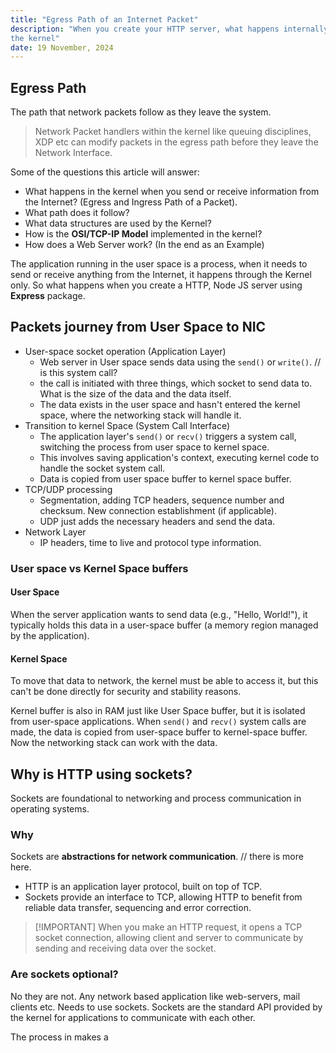 ```yaml
---
title: "Egress Path of an Internet Packet"
description: "When you create your HTTP server, what happens internally inside
the kernel"
date: 19 November, 2024
---
```


## Egress Path

The path that network packets follow as they leave the system.
> Network Packet handlers within the kernel like queuing disciplines, XDP etc
> can modify packets in the egress path before they leave the Network Interface.

Some of the questions this article will answer:

- What happens in the kernel when you send or receive information from the
Internet? (Egress and Ingress Path of a Packet).
- What path does it follow?
- What data structures are used by the Kernel?
- How is the **OSI/TCP-IP Model** implemented in the kernel?
- How does a Web Server work? (In the end as an Example)

The application running in the user space is a process, when it needs to
send or receive anything from the Internet, it happens through the
Kernel only. So what happens when you create a HTTP, Node JS server using
**Express**  package.

## Packets journey from User Space to NIC

- User-space socket operation (Application Layer)
  - Web server in User space sends data using the `send()` or `write()`. // is this system call?
  - the call is initiated with three things, which socket to send data to.
  What is the size of the data and the data itself.
  - The data exists in the user space and hasn't entered the kernel space,
  where the networking stack will handle it.
- Transition to kernel Space (System Call Interface)
  - The application layer's `send()` or `recv()` triggers a system call,
  switching the process from user space to kernel space.
  - This involves saving application's context, executing kernel code to handle
  the socket system call.
  - Data is copied from user space buffer to kernel space buffer.
- TCP/UDP processing
  - Segmentation, adding TCP headers, sequence number and checksum. New
  connection establishment (if applicable).
  - UDP just adds the necessary headers and send the data.
- Network Layer
  - IP headers, time to live and protocol type information.

### User space vs Kernel Space buffers

#### User Space

When the server application wants to send data (e.g., "Hello, World!"), it
typically holds this data in a user-space buffer (a memory region managed by the
application).

#### Kernel Space

To move that data to network, the kernel must be able to access it, but this
can't be done directly for security and stability reasons.

Kernel buffer is also in RAM just like User Space buffer, but it is isolated
from user-space applications. When `send()` and `recv()` system calls are made,
the data is copied from user-space buffer to kernel-space buffer. Now the
networking stack can work with the data.

## Why is HTTP using sockets?

Sockets are foundational to networking and process communication in operating
systems.

### Why

Sockets are **abstractions for network communication**. // there is more here.

- HTTP is an application layer protocol, built on top of TCP.
- Sockets provide an interface to TCP, allowing HTTP to benefit from
reliable data transfer, sequencing and error correction.

> [!IMPORTANT] When you make an HTTP request, it opens a TCP socket
> connection, allowing client and server to communicate by sending and
> receiving data over the socket.

### Are sockets optional?

No they are not. Any network based application like web-servers, mail clients etc.
Needs to use sockets. Sockets are the standard API provided by the kernel for
applications to communicate with each other.

The process in makes a
